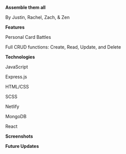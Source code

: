 **Assemble them all**

By Justin, Rachel, Zach, & Zen


**Features**

Personal Card Battles

Full CRUD functions: Create, Read, Update, and Delete


**Technologies**

JavaScript

Express.js

HTML/CSS

SCSS

Netlify

MongoDB

React


**Screenshots**



**Future Updates**

